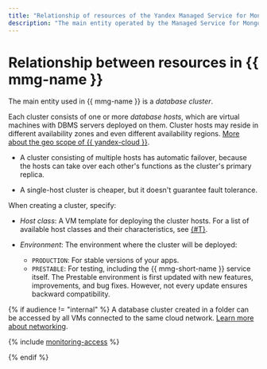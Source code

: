 ```yaml
---
title: "Relationship of resources of the Yandex Managed Service for MongoDB"
description: "The main entity operated by the Managed Service for MongoDB is a database cluster. Each cluster consists of one or more database hosts - virtual machines with deployed DBMS servers. Cluster hosts can be located in different availability zones. A cluster of several hosts automatically fault tolerant - one of the replica hosts will take over the role of master if the current master host fails."
---
```


# Relationship between resources in {{ mmg-name }}

The main entity used in {{ mmg-name }} is a _database cluster_.

Each cluster consists of one or more _database hosts_, which are virtual machines with DBMS servers deployed on them. Cluster hosts may reside in different availability zones and even different availability regions. [More about the geo scope of {{ yandex-cloud }}](../../overview/concepts/geo-scope.md).

* A cluster consisting of multiple hosts has automatic failover, because the hosts can take over each other's functions as the cluster's primary replica.

* A single-host cluster is cheaper, but it doesn't guarantee fault tolerance.

When creating a cluster, specify:

* _Host class_: A VM template for deploying the cluster hosts. For a list of available host classes and their characteristics, see [{#T}](instance-types.md).

* _Environment_: The environment where the cluster will be deployed:
   * `PRODUCTION`: For stable versions of your apps.
   * `PRESTABLE`: For testing, including the {{ mmg-short-name }} service itself. The Prestable environment is first updated with new features, improvements, and bug fixes. However, not every update ensures backward compatibility.

{% if audience != "internal" %}
 A database cluster created in a folder can be accessed by all VMs connected to the same cloud network. [Learn more about networking](../../vpc/).

{% include [monitoring-access](../../_includes/mdb/monitoring-access.md) %}

{% endif %}

